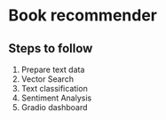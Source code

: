 # Book recommender

## Steps to follow

1. Prepare text data
2. Vector Search
3. Text classification
4. Sentiment Analysis
5. Gradio dashboard
